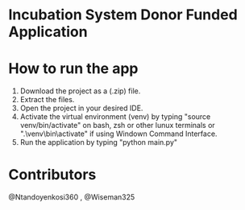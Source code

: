 # Incubation System Donor Funded Application

# How to run the app
1. Download the project as a (.zip) file.
2. Extract the files.
3. Open the project in your desired IDE.
4. Activate the virtual environment (venv) by typing "source venv/bin/activate" on bash, zsh or other lunux terminals or ".\venv\bin\activate" if using Windown Command Interface.
5. Run the application by typing "python main.py"


# Contributors
@Ntandoyenkosi360 , @Wiseman325